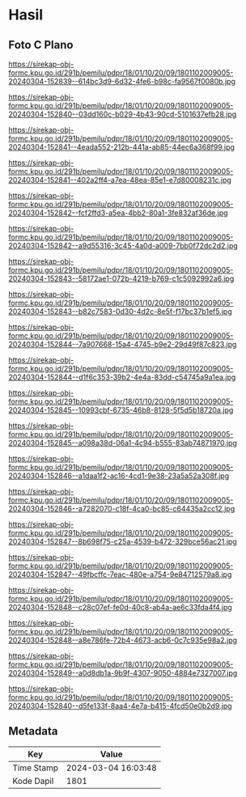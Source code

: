 # Hasil

## Foto C Plano

https://sirekap-obj-formc.kpu.go.id/291b/pemilu/pdpr/18/01/10/20/09/1801102009005-20240304-152839--614bc3d9-6d32-4fe6-b98c-fa9567f0080b.jpg

https://sirekap-obj-formc.kpu.go.id/291b/pemilu/pdpr/18/01/10/20/09/1801102009005-20240304-152840--03dd160c-b029-4b43-90cd-5101637efb28.jpg

https://sirekap-obj-formc.kpu.go.id/291b/pemilu/pdpr/18/01/10/20/09/1801102009005-20240304-152841--4eada552-212b-441a-ab85-44ec6a368f99.jpg

https://sirekap-obj-formc.kpu.go.id/291b/pemilu/pdpr/18/01/10/20/09/1801102009005-20240304-152841--402a2ff4-a7ea-48ea-85e1-e7d80008231c.jpg

https://sirekap-obj-formc.kpu.go.id/291b/pemilu/pdpr/18/01/10/20/09/1801102009005-20240304-152842--fcf2ffd3-a5ea-4bb2-80a1-3fe832af36de.jpg

https://sirekap-obj-formc.kpu.go.id/291b/pemilu/pdpr/18/01/10/20/09/1801102009005-20240304-152842--a9d55316-3c45-4a0d-a009-7bb0f72dc2d2.jpg

https://sirekap-obj-formc.kpu.go.id/291b/pemilu/pdpr/18/01/10/20/09/1801102009005-20240304-152843--58172ae1-072b-4219-b769-c1c5092992a6.jpg

https://sirekap-obj-formc.kpu.go.id/291b/pemilu/pdpr/18/01/10/20/09/1801102009005-20240304-152843--b82c7583-0d30-4d2c-8e5f-f17bc37b1ef5.jpg

https://sirekap-obj-formc.kpu.go.id/291b/pemilu/pdpr/18/01/10/20/09/1801102009005-20240304-152844--7a907668-15a4-4745-b9e2-29d49f87c823.jpg

https://sirekap-obj-formc.kpu.go.id/291b/pemilu/pdpr/18/01/10/20/09/1801102009005-20240304-152844--d1f6c353-39b2-4e4a-83dd-c54745a9a1ea.jpg

https://sirekap-obj-formc.kpu.go.id/291b/pemilu/pdpr/18/01/10/20/09/1801102009005-20240304-152845--10993cbf-6735-46b8-8128-5f5d5b18720a.jpg

https://sirekap-obj-formc.kpu.go.id/291b/pemilu/pdpr/18/01/10/20/09/1801102009005-20240304-152845--a098a38d-06a1-4c94-b555-83ab74871970.jpg

https://sirekap-obj-formc.kpu.go.id/291b/pemilu/pdpr/18/01/10/20/09/1801102009005-20240304-152846--a1daa1f2-ac16-4cd1-9e38-23a5a52a308f.jpg

https://sirekap-obj-formc.kpu.go.id/291b/pemilu/pdpr/18/01/10/20/09/1801102009005-20240304-152846--a7282070-c18f-4ca0-bc85-c64435a2cc12.jpg

https://sirekap-obj-formc.kpu.go.id/291b/pemilu/pdpr/18/01/10/20/09/1801102009005-20240304-152847--8b698f75-c25a-4539-b472-329bce56ac21.jpg

https://sirekap-obj-formc.kpu.go.id/291b/pemilu/pdpr/18/01/10/20/09/1801102009005-20240304-152847--49fbcffc-7eac-480e-a754-9e84712579a8.jpg

https://sirekap-obj-formc.kpu.go.id/291b/pemilu/pdpr/18/01/10/20/09/1801102009005-20240304-152848--c28c07ef-fe0d-40c8-ab4a-ae6c33fda4f4.jpg

https://sirekap-obj-formc.kpu.go.id/291b/pemilu/pdpr/18/01/10/20/09/1801102009005-20240304-152848--a8e786fe-72b4-4673-acb6-0c7c935e98a2.jpg

https://sirekap-obj-formc.kpu.go.id/291b/pemilu/pdpr/18/01/10/20/09/1801102009005-20240304-152849--a0d8db1a-9b9f-4307-9050-4884e7327007.jpg

https://sirekap-obj-formc.kpu.go.id/291b/pemilu/pdpr/18/01/10/20/09/1801102009005-20240304-152840--d5fe133f-8aa4-4e7a-b415-4fcd50e0b2d9.jpg


## Metadata

| Key        | Value               |
| ---------- | ------------------- |
| Time Stamp | 2024-03-04 16:03:48 |
| Kode Dapil | 1801                |



